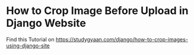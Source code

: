 # How to Crop Image Before Upload in Django Website

Find this Tutorial on https://studygyaan.com/django/how-to-crop-images-using-django-site
